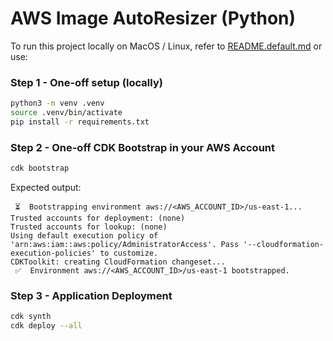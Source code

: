 # AWS Image AutoResizer (Python)

To run this project locally on MacOS / Linux, refer to [README.default.md](./README.default.md) or use:

### Step 1 - One-off setup (locally)

```bash
python3 -m venv .venv
source .venv/bin/activate
pip install -r requirements.txt 
```

### Step 2 - One-off CDK Bootstrap in your AWS Account 

```bash
cdk bootstrap
```

Expected output:

```
 ⏳  Bootstrapping environment aws://<AWS_ACCOUNT_ID>/us-east-1...
Trusted accounts for deployment: (none)
Trusted accounts for lookup: (none)
Using default execution policy of 'arn:aws:iam::aws:policy/AdministratorAccess'. Pass '--cloudformation-execution-policies' to customize.
CDKToolkit: creating CloudFormation changeset...
 ✅  Environment aws://<AWS_ACCOUNT_ID>/us-east-1 bootstrapped.
```

### Step 3 - Application Deployment

```bash
cdk synth
cdk deploy --all
```